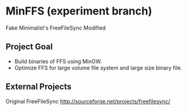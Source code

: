 MinFFS (experiment branch)
==========================

Fake Minimalist's FreeFileSync Modified


Project Goal
------------

- Build binaries of FFS using MinGW.
- Optimize FFS for large volume file system and large size binary file.


External Projects
-----------------

Original FreeFileSync http://sourceforge.net/projects/freefilesync/




